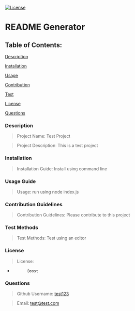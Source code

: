 [![License](https://img.shields.io/badge/License-Boost%201.0-lightblue.svg)](https://www.boost.org/LICENSE_1_0.txt)
  
# README Generator 
  
## Table of Contents:
[Description](#description)
    
[Installation](#installation)
    
[Usage](#usage)
    
[Contribution](#contribution)
    
[Test](#test)
    
[License](#license)
    
[Questions](#questions)
        
  
    
### Description
<a name="description"></a>
    
>Project Name: Test Project
    
>Project Description: This is a test project
    
### Installation
<a name="installation"></a>
    
>Installation Guide: Install using command line
    
### Usage Guide
<a name="usage"></a>
    
>Usage: run using node index.js
    
### Contribution Guidelines
<a name="contribution"></a>
    
>Contribution Guidelines: Please contribute to this project
    
### Test Methods
<a name="test"></a>
    
>Test Methods: Test using an editor
  
### License
<a name="license"></a>

>License: 
*            Boost
      

### Questions
<a name="questions"></a>
    
>Github Username: [test123](https://github.com/rsaad86) 
    
>Email: test@test.com 
    
    